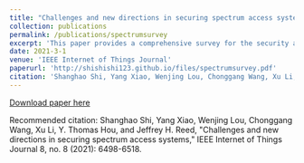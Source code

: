 ```yaml
---
title: "Challenges and new directions in securing spectrum access systems"
collection: publications
permalink: /publications/spectrumsurvey
excerpt: 'This paper provides a comprehensive survey for the security and privacy challenges in the spectrum access systems'
date: 2021-3-1
venue: 'IEEE Internet of Things Journal'
paperurl: 'http://shishishi123.github.io/files/spectrumsurvey.pdf'
citation: 'Shanghao Shi, Yang Xiao, Wenjing Lou, Chonggang Wang, Xu Li, Y. Thomas Hou, and Jeffrey H. Reed, "Challenges and new directions in securing spectrum access systems," IEEE Internet of Things Journal 8, no. 8 (2021): 6498-6518.'
---
```


 
[Download paper here](http://shishishi123.github.io/files/spectrumsurvey.pdf)

Recommended citation: Shanghao Shi, Yang Xiao, Wenjing Lou, Chonggang Wang, Xu Li, Y. Thomas Hou, and Jeffrey H. Reed, "Challenges and new directions in securing spectrum access systems," IEEE Internet of Things Journal 8, no. 8 (2021): 6498-6518.
